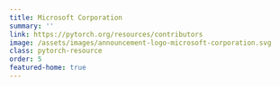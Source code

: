 ```yaml
---
title: Microsoft Corporation
summary: ''
link: https://pytorch.org/resources/contributors
image: /assets/images/announcement-logo-microsoft-corporation.svg
class: pytorch-resource
order: 5
featured-home: true
---
```

